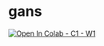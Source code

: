 # gans
[![Open In Colab - C1 - W1](https://colab.research.google.com/assets/colab-badge.svg)](https://colab.research.google.com/notebooks/basic_features_overview.ipynb)
